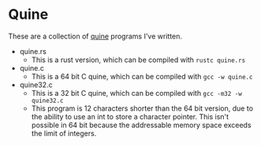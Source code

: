 # Quine

These are a collection of [quine](https://en.wikipedia.org/wiki/Quine_\(computing\)) programs I've written.

- quine.rs
    - This is a rust version, which can be compiled with `rustc quine.rs`
- quine.c
    - This is a 64 bit C quine, which can be compiled with `gcc -w quine.c`
- quine32.c
    - This is a 32 bit C quine, which can be compiled with `gcc -m32 -w quine32.c`
    - This program is 12 characters shorter than the 64 bit version, due to the ability to use an int to store a character pointer.  This isn't possible in 64 bit because the addressable memory space exceeds the limit of integers.
